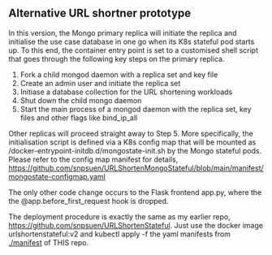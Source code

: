 ## Alternative URL shortner prototype
In this version, the Mongo primary replica will initiate the replica and initialise the use case database in one go when its K8s stateful pod starts up. To this end, the container entry point is set to a customised shell script that goes through the following key steps on the primary replica.
1.  Fork a child mongod daemon with a replica set and key file
2.  Create an admin user and initiate the replica set
3.  Initiase a database collection for the URL shortening workloads
4.  Shut down the child mongo daemon
5.  Start the main process of a mongod daemon with the replica set, key files and other flags like bind_ip_all 

Other replicas will proceed straight away to Step 5. More specifically, the initialisation script is defined via a K8s config map that will be mounted as /docker-entrypoint-initdb.d/mongostate-init.sh by the Mongo stateful pods. Please refer to the config map manifest for details, https://github.com/snpsuen/URLShortenMongoStateful/blob/main/manifest/mongostate-configmap.yaml

The only other code change occurs to the Flask frontend app.py, where the the @app.before_first_request hook is dropped.

The deployment procedure is exactly the same as my earlier repo, https://github.com/snpsuen/URLShortenStateful. Just use the docker image urlshortenstateful:v2 and kubectl apply -f the yaml manifests from [./manifest](./manifest) of THIS repo.
